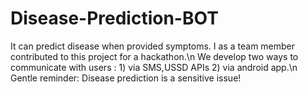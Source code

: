 # Disease-Prediction-BOT
It can predict disease when provided symptoms. I as a team member contributed to this project for a hackathon.\n
We develop two ways to communicate with users : 1) via SMS,USSD APIs 2) via android app.\n
Gentle reminder: Disease prediction is a sensitive issue!
